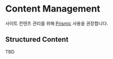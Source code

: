 # Content Management

사이트 컨텐츠 관리를 위해 [Prismic] 사용을 권장합니다.

## Structured Content

TBD

[Prismic]: https://prismic.io/
[컨텐츠 모델링]: https://www.sanity.io/guides/content-modeling-guide-introduction
